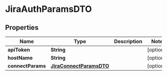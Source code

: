 

# JiraAuthParamsDTO


## Properties

| Name | Type | Description | Notes |
|------------ | ------------- | ------------- | -------------|
|**apiToken** | **String** |  |  [optional] |
|**hostName** | **String** |  |  [optional] |
|**connectParams** | [**JiraConnectParamsDTO**](JiraConnectParamsDTO.md) |  |  [optional] |




